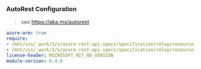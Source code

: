 ### AutoRest Configuration

> see https://aka.ms/autorest

``` yaml
azure-arm: true
require:
- /mnt/vss/_work/1/s/azure-rest-api-specs/specification/relay/resource-manager/readme.md
- /mnt/vss/_work/1/s/azure-rest-api-specs/specification/relay/resource-manager/readme.go.md
license-header: MICROSOFT_MIT_NO_VERSION
module-version: 0.4.0
```